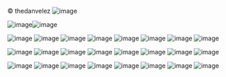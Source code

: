 © thedanvelez 
![image](https://github.com/user-attachments/assets/678fd5a1-898b-40b5-afb0-4064714cca49)

![image](https://github.com/user-attachments/assets/9ee7769d-a194-49b6-8166-1a88de223099)![image](https://github.com/user-attachments/assets/d89c2f5b-276d-449b-9544-be49fd12db03)

![image](https://github.com/user-attachments/assets/bc01979f-0c5a-446a-afa3-02c5b622c6cd) ![image](https://github.com/user-attachments/assets/21d62ca0-05db-4356-87fb-61ec0ed57198) ![image](https://github.com/user-attachments/assets/425471b0-0709-4e02-a6d8-1c6b8d4dff75)
![image](https://github.com/user-attachments/assets/aa911a68-a8dd-4995-9eac-69362851b53d)  ![image](https://github.com/user-attachments/assets/171b1dad-9658-4ce0-982f-94b12bf87483)
![image](https://github.com/user-attachments/assets/bab95f98-8174-40ab-b41e-547ab88d8b6c) ![image](https://github.com/user-attachments/assets/235a3509-ddf3-4b2b-b973-c619b73abddd) ![image](https://github.com/user-attachments/assets/0d3353d0-a871-4eb0-a46d-0d3f781d935a)

![image](https://github.com/user-attachments/assets/51bc483e-2ec8-4ac0-b2d8-97f4ce3297b1) ![image](https://github.com/user-attachments/assets/d9ccf98d-c495-49d2-a883-29db1e0ee18e) ![image](https://github.com/user-attachments/assets/7ef5be62-8c09-4977-9e8c-1d10936b5da2)
![image](https://github.com/user-attachments/assets/8d8df494-ab79-4d12-ab6f-27ac38383f72) ![image](https://github.com/user-attachments/assets/636c2ae0-b8b1-4734-a7ac-1b5edf5bb467) ![image](https://github.com/user-attachments/assets/dde061e3-2783-4544-abf0-dbc424a6f8b2)
![image](https://github.com/user-attachments/assets/2f5fea9b-50ae-4946-bfb3-6a6289726a83) ![image](https://github.com/user-attachments/assets/9740535a-086a-4375-add4-17fbfe5584a8) 

![image](https://github.com/user-attachments/assets/5da3450b-05e2-47f8-9737-876a2f82c952) ![image](https://github.com/user-attachments/assets/73d4154f-7fb1-42af-9dfb-c2d38f754549) ![image](https://github.com/user-attachments/assets/3745a3fb-4702-4c71-89a6-b4a985ba0597)
![image](https://github.com/user-attachments/assets/07cd87d2-d6a5-406d-9f74-6d5740eba4b9) ![image](https://github.com/user-attachments/assets/7d4f4ff7-8b83-4544-b7eb-fcb607c9ad94) ![image](https://github.com/user-attachments/assets/7e1a97df-2175-41a5-acbb-838e3a503397)
![image](https://github.com/user-attachments/assets/2847ea88-adfe-48c6-b623-024d9f53bfe6) ![image](https://github.com/user-attachments/assets/bea90719-895d-465b-b288-81bb2f423d2a)















